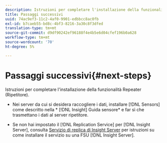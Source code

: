 ```yaml
---
description: Istruzioni per completare l'installazione della funzionalità Repeater (Ripetitore).
title: Passaggi successivi
uuid: 74ac9ef3-11c2-4af0-9901-edbbcc8ac0fb
exl-id: b7caeb55-bd8c-4bf3-8216-3a30c8f3dfed
translation-type: tm+mt
source-git-commit: d9df90242ef96188f4e4b5e6d04cfef196b0a628
workflow-type: tm+mt
source-wordcount: '70'
ht-degree: 5%

---
```


# Passaggi successivi{#next-steps}

Istruzioni per completare l&#39;installazione della funzionalità Repeater (Ripetitore).

* Nei server da cui si desidera raccogliere i dati, installare [!DNL Sensors] come descritto nella * [!DNL Insight] Guida sensore* e far sì che trasmettano i dati al server ripetitore.

* Se non hai impostato il [!DNL Replication Service] per [!DNL Insight Server], consulta [Servizio di replica di Insight Server](../../../../home/c-inst-svr/c-ins-svr-rep-svc/c-ins-svr-rep-svc.md#concept-926e654e80d943a0b6ac44a82a510d92) per istruzioni su come installare il servizio su una FSU [!DNL Insight Server].
